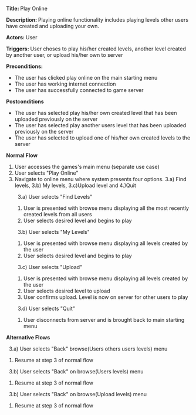 <strong> Title: </strong>
Play Online 

<strong> Description: </strong>
Playing online functionality includes playing levels other users have created and uploading your own.

<strong> Actors: </strong>
User

<strong> Triggers: </strong>
User choses to play his/her created levels, another level created by another user, or upload his/her own to server

<strong> Preconditions: </strong>

<ul>
<li>The user has clicked play online on the main starting menu</li>
<li>The user has working internet connection</li>
<li>The user has successfully connected to game server</li>
</ul>

<strong> Postconditions </strong>

<ul>
<li>The user has selected play his/her own created level that has been uploaded previously on the server</li>
<li>The user has selected play another users level that has been uploaded previously on the server</li>
<li>The user has selected to upload one of his/her own created levels to the server</li>
</ul>

<strong> Normal Flow </strong>

<ol>
<li>User accesses the games's main menu (separate use case)</li>
<li>User selects "Play Online"</li>
<li>Navigate to online menu where system presents four options. 3.a) Find levels, 3.b) My levels, 3.c)Upload level and 4.)Quit</li>
  
  &nbsp;&nbsp;3.a) User selects "Find Levels"
  <ol>
    <li>User is presented with browse menu displaying all the most recently created levels from all users</li>
    <li>User selects desired level and begins to play</li>
  </ol>
  
  &nbsp;&nbsp;3.b) User selects "My Levels"
  
  <ol>
    <li>User is presented with browse menu displaying all levels created by the user</li>
    <li>User selects desired level and begins to play</li>
  </ol>
  
  &nbsp;&nbsp;3.c) User selects "Upload"
  
  <ol>
    <li>User is presented with browse menu displaying all levels created by the user</li>
    <li>User selects desired level to upload</li>
    <li>User confirms upload. Level is now on server for other users to play</li>
  </ol>
  
  &nbsp;&nbsp;3.d) User selects "Quit"
  
  <ol>
    <li>User disconnects from server and is brought back to main starting menu</li>
  </ol>
  
</ol>

<strong> Alternative Flows </strong>

&nbsp;&nbsp;3.a) User selects "Back" browse(Users others users levels) menu
  
  <ol>
    <li>Resume at step 3 of normal flow</li>
  </ol>
  
&nbsp;&nbsp;3.b) User selects "Back" on browse(Users levels) menu
  
  <ol>
    <li>Resume at step 3 of normal flow</li>
  </ol>
  
  &nbsp;&nbsp;3.b) User selects "Back" on browse(Upload levels) menu
  
  <ol>
    <li>Resume at step 3 of normal flow</li>
  </ol>
